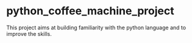 # python_coffee_machine_project
This project aims at building familiarity with the python language and to improve the skills.
